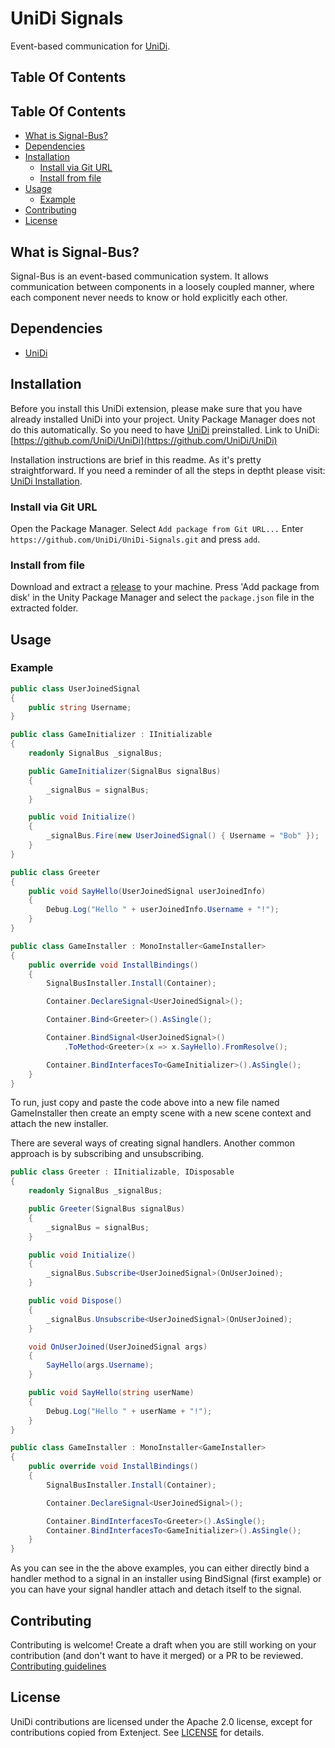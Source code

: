 # UniDi Signals
Event-based communication for [UniDi](https://github.com/UniDi/UniDi).

## Table Of Contents
<!-- START doctoc generated TOC please keep comment here to allow auto update -->
<!-- DON'T EDIT THIS SECTION, INSTEAD RE-RUN doctoc TO UPDATE -->
## Table Of Contents

- [What is Signal-Bus?](#what-is-signal-bus)
- [Dependencies](#dependencies)
- [Installation](#installation)
  - [Install via Git URL](#install-via-git-url)
  - [Install from file](#install-from-file)
- [Usage](#usage)
  - [Example](#example)
- [Contributing](#contributing)
- [License](#license)

<!-- END doctoc generated TOC please keep comment here to allow auto update -->

## What is Signal-Bus?
Signal-Bus is an event-based communication system. It allows communication between components in a loosely coupled manner, where each component never needs to know or hold explicitly each other.

## Dependencies
- [UniDi](https://github.com/UniDi/UniDi)

## Installation

Before you install this UniDi extension, please make sure that you have already installed UniDi into your project. Unity Package Manager does not do this automatically. So you need to have [UniDi](https://github.com/UniDi/UniDi) preinstalled.
Link to UniDi: [https://github.com/UniDi/UniDi](https://github.com/UniDi/UniDi)

Installation instructions are brief in this readme. As it's pretty straightforward. If you need a reminder of all the steps in deptht please visit: [UniDi Installation](https://github.com/UniDi/UniDi/blob/master/README.md#installation).

### Install via Git URL
Open the Package Manager. Select ``Add package from Git URL...``
Enter ``https://github.com/UniDi/UniDi-Signals.git`` and press ``add``.

### Install from file 
Download and extract a [release](https://github.com/UniDi/UniDi-Signals/releases) to your machine. Press 'Add package from disk' in the Unity Package Manager and select the ``package.json`` file in the extracted folder.

## Usage 

### Example

```csharp
public class UserJoinedSignal
{
    public string Username;
}

public class GameInitializer : IInitializable
{
    readonly SignalBus _signalBus;

    public GameInitializer(SignalBus signalBus)
    {
        _signalBus = signalBus;
    }

    public void Initialize()
    {
        _signalBus.Fire(new UserJoinedSignal() { Username = "Bob" });
    }
}

public class Greeter
{
    public void SayHello(UserJoinedSignal userJoinedInfo)
    {
        Debug.Log("Hello " + userJoinedInfo.Username + "!");
    }
}

public class GameInstaller : MonoInstaller<GameInstaller>
{
    public override void InstallBindings()
    {
        SignalBusInstaller.Install(Container);

        Container.DeclareSignal<UserJoinedSignal>();

        Container.Bind<Greeter>().AsSingle();

        Container.BindSignal<UserJoinedSignal>()
            .ToMethod<Greeter>(x => x.SayHello).FromResolve();

        Container.BindInterfacesTo<GameInitializer>().AsSingle();
    }
}
```

To run, just copy and paste the code above into a new file named GameInstaller then create an empty scene with a new scene context and attach the new installer.

There are several ways of creating signal handlers. Another common approach is by subscribing and unsubscribing. 

```csharp
public class Greeter : IInitializable, IDisposable
{
    readonly SignalBus _signalBus;

    public Greeter(SignalBus signalBus)
    {
        _signalBus = signalBus;
    }

    public void Initialize()
    {
        _signalBus.Subscribe<UserJoinedSignal>(OnUserJoined);
    }

    public void Dispose()
    {
        _signalBus.Unsubscribe<UserJoinedSignal>(OnUserJoined);
    }

    void OnUserJoined(UserJoinedSignal args)
    {
        SayHello(args.Username);
    }

    public void SayHello(string userName)
    {
        Debug.Log("Hello " + userName + "!");
    }
}

public class GameInstaller : MonoInstaller<GameInstaller>
{
    public override void InstallBindings()
    {
        SignalBusInstaller.Install(Container);

        Container.DeclareSignal<UserJoinedSignal>();

        Container.BindInterfacesTo<Greeter>().AsSingle();
        Container.BindInterfacesTo<GameInitializer>().AsSingle();
    }
}
```
As you can see in the the above examples, you can either directly bind a handler method to a signal in an installer using BindSignal (first example) or you can have your signal handler attach and detach itself to the signal. 

## Contributing
Contributing is welcome! Create a draft when you are still working on your contribution (and don't want to have it merged) or a PR to be reviewed. [Contributing guidelines](https://github.com/UniDi/UniDi/blob/master/CONTRIBUTING.md)

## License
UniDi contributions are licensed under the Apache 2.0 license, except for contributions copied from Extenject. See [LICENSE](https://github.com/UniDi/UniDi/blob/master/LICENSE.md) for details.

